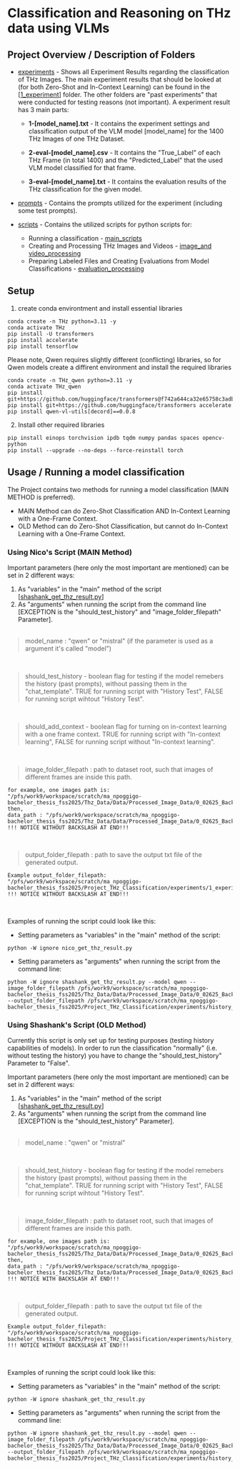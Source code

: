 # Classification and Reasoning on THz data using VLMs

## Project Overview / Description of Folders
* [experiments](https://github.com/Nicolas-Poggi/Project_THz_Classification/tree/main/experiments) - Shows all Experiment Results regarding the classification of THz Images. The main experiment results that should be looked at (for both Zero-Shot and In-Context Learning) can be found in the [[1_experiment](https://github.com/Nicolas-Poggi/Project_THz_Classification/tree/main/experiments/1_experiment)] folder. The other folders are "past experiments" that were conducted for testing reasons (not important). A experiment result has 3 main parts:
  * **1-[model_name].txt** - It contains the experiment settings and classification output of the VLM model [model_name] for the 1400 THz Images of one THz Dataset.

  * **2-eval-[model_name].csv** - It contains the "True_Label" of each THz Frame (in total 1400) and the "Predicted_Label" that the used VLM model classified for that frame.

  * **3-eval-[model_name].txt** - It contains the evaluation results of the THz classification for the given model.  

* [prompts](https://github.com/Nicolas-Poggi/Project_THz_Classification/tree/main/prompts) - Contains the prompts utilized for the experiment (including some test prompts).
  
* [scripts](https://github.com/Nicolas-Poggi/Project_THz_Classification/tree/main/scripts) - Contains the utilized scripts for python scripts for:
  * Running a classification - [main_scripts](https://github.com/Nicolas-Poggi/Project_THz_Classification/tree/main/scripts/main_scripts)
  * Creating and Processing THz Images and Videos - [image_and video_processing](https://github.com/Nicolas-Poggi/Project_THz_Classification/tree/main/scripts/image_and_video_processing)
  * Preparing Labeled Files and Creating Evaluations from Model Classifications  - [evaluation_processing](https://github.com/Nicolas-Poggi/Project_THz_Classification/tree/main/scripts/evaluation_processing)


## Setup

1. create conda environtment and install essential libraries

```
conda create -n THz python=3.11 -y
conda activate THz
pip install -U transformers
pip install accelerate
pip install tensorflow
```

Please note, Qwen requires slightly different (conflicting) libraries, so for Qwen models create a diffirent environment and install the required libraries

```
conda create -n THz_qwen python=3.11 -y
conda activate THz_qwen
pip install git+https://github.com/huggingface/transformers@f742a644ca32e65758c3adb36225aef1731bd2a8
pip install git+https://github.com/huggingface/transformers accelerate
pip install qwen-vl-utils[decord]==0.0.8
```

2. Install other required libraries

```
pip install einops torchvision ipdb tqdm numpy pandas spaces opencv-python
pip install --upgrade --no-deps --force-reinstall torch
```


## Usage / Running a model classification
The Project contains two methods for running a model classification (MAIN METHOD is preferred). 
* MAIN Method can do Zero-Shot Classification AND In-Context Learning with a One-Frame Context.
* OLD Method can do Zero-Shot Classification, but cannot do In-Context Learning with a One-Frame Context.

### Using Nico's Script (MAIN Method)

Important parameters (here only the most important are mentioned) can be set in 2 different ways:
1. As "variables" in the "main" method of the script [[shashank_get_thz_result.py](https://github.com/Nicolas-Poggi/Project_THz_Classification/blob/main/scripts/main_scripts/shashank_get_thz_result.py)]
2. As "arguments" when running the script from the command line [EXCEPTION is the "should_test_history" and "image_folder_filepath" Parameter].
<br><br>

> model_name : "qwen" or "mistral"  (if the parameter is used as a argument it's called "model")
<br>

> should_test_history - boolean flag for testing if the model remebers the history (past prompts), without passing them in the "chat_template". TRUE for running script with "History Test", FALSE for running script wihtout "History Test".
<br>

> should_add_context  - boolean flag for turning on in-context learning with a one frame context. TRUE for running script with "In-context learning", FALSE for running script without "In-context learning". 
<br>

> image_folder_filepath : path to dataset root, such that images of different frames are inside this path.
```
for example, one images path is: "/pfs/work9/workspace/scratch/ma_npoggigo-bachelor_thesis_fss2025/Thz_Data/Data/Processed_Image_Data/0_02625_Backside_Softmax/combined_images/depth_image_layer_0001.png"
then,
data_path : "/pfs/work9/workspace/scratch/ma_npoggigo-bachelor_thesis_fss2025/Thz_Data/Data/Processed_Image_Data/0_02625_Backside_Softmax/combined_images"
!!! NOTICE WITHOUT BACKSLASH AT END!!!
```
<br>

> output_folder_filepath : path to save the output txt file of the generated output.
```
Example output_folder_filepath: "/pfs/work9/workspace/scratch/ma_npoggigo-bachelor_thesis_fss2025/Project_THz_Classification/experiments/1_experiment/0_zero_shot"
!!! NOTICE WITHOUT BACKSLASH AT END!!!
```
<br>

Examples of running the script could look like this:
* Setting parameters as "variables" in the "main" method of the script:
```
python -W ignore nico_get_thz_result.py
```

* Setting parameters as "arguments" when running the script from the command line:
```
python -W ignore shashank_get_thz_result.py --model qwen --image_folder_filepath /pfs/work9/workspace/scratch/ma_npoggigo-bachelor_thesis_fss2025/Thz_Data/Data/Processed_Image_Data/0_02625_Backside_Softmax/ --output_folder_filepath /pfs/work9/workspace/scratch/ma_npoggigo-bachelor_thesis_fss2025/Project_THz_Classification/experiments/history_test/shashank_results
```


### Using Shashank's Script (OLD Method) 

Currently this script is only set up for testing purposes (testing history capabilities of models). In order to run the classification "normally" (i.e. without testing the history) you have to change the "should_test_history" Parameter to "False". 

Important parameters (here only the most important are mentioned) can be set in 2 different ways:
1. As "variables" in the "main" method of the script [[shashank_get_thz_result.py](https://github.com/Nicolas-Poggi/Project_THz_Classification/blob/main/scripts/main_scripts/shashank_get_thz_result.py)]
2. As "arguments" when running the script from the command line [EXCEPTION is the "should_test_history" Parameter].
<br><br>

> model_name : "qwen" or "mistral"
<br>

> should_test_history - boolean flag for testing if the model remebers the history (past prompts), without passing them in the "chat_template". TRUE for running script with "History Test", FALSE for running script wihtout "History Test".
<br>

> image_folder_filepath : path to dataset root, such that images of different frames are inside this path.
```
for example, one images path is: "/pfs/work9/workspace/scratch/ma_npoggigo-bachelor_thesis_fss2025/Thz_Data/Data/Processed_Image_Data/0_02625_Backside_Softmax/depth_image_layer_0001.png"
then,
data_path : "/pfs/work9/workspace/scratch/ma_npoggigo-bachelor_thesis_fss2025/Thz_Data/Data/Processed_Image_Data/0_02625_Backside_Softmax/"
!!! NOTICE WITH BACKSLASH AT END!!!
```
<br>

> output_folder_filepath : path to save the output txt file of the generated output.
```
Example output_folder_filepath: "/pfs/work9/workspace/scratch/ma_npoggigo-bachelor_thesis_fss2025/Project_THz_Classification/experiments/history_test/shashank_results"
!!! NOTICE WITHOUT BACKSLASH AT END!!!
```
<br>

Examples of running the script could look like this:
* Setting parameters as "variables" in the "main" method of the script:
```
python -W ignore shashank_get_thz_result.py
```

* Setting parameters as "arguments" when running the script from the command line:
```
python -W ignore shashank_get_thz_result.py --model qwen --image_folder_filepath /pfs/work9/workspace/scratch/ma_npoggigo-bachelor_thesis_fss2025/Thz_Data/Data/Processed_Image_Data/0_02625_Backside_Softmax/ --output_folder_filepath /pfs/work9/workspace/scratch/ma_npoggigo-bachelor_thesis_fss2025/Project_THz_Classification/experiments/history_test/shashank_results
```
